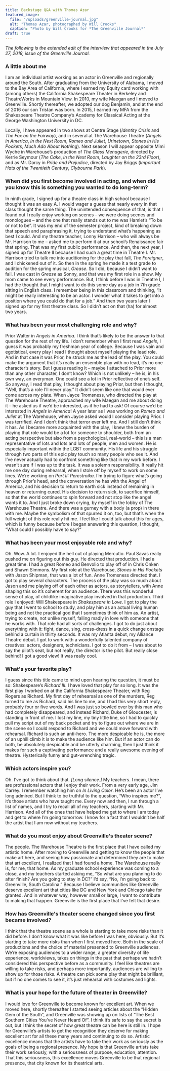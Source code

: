 ```yaml
---
title: Backstage Q&A with Thomas Azar
featured_image:
  file: "/uploads/greenville-journal.jpg"
  alt: "Thomas Azar, photographed by Will Crooks"
  caption: "Photo by Will Crooks for *The Greenville Journal*"
draft: true
---
```


*The following is the extended edit of the interview that appeared in the July 27, 2018, issue of the Greenville Journal.*<!--more-->

### A little about me

I am an individual artist working as an actor in Greenville and regionally around the South. After graduating from the University of Alabama, I moved to the Bay Area of California, where I earned my Equity card working with (among others) the California Shakespeare Theater in Berkeley and TheatreWorks in Mountain View. In 2010, my wife Maegan and I moved to Greenville. Shortly thereafter, we adopted our dog Benjamin, and at the end of 2016 our son Tristan was born. In 2015, I earned my MFA from the Shakespeare Theatre Company’s Academy for Classical Acting at the George Washington University in DC.

Locally, I have appeared in two shows at Centre Stage (*Identity Crisis* and *The Fox on the Fairway*), and in several at The Warehouse Theatre (*Angels in America*, *In the Next Room*, *Romeo and Juliet*, *Urinetown*, *Stones in His Pockets*, *Much Ado About Nothing*). Next season I will appear opposite Mimi Wyche in Warehouse’s production of *The Glass Menagerie*, directed by Kerrie Seymour (*The Cake*, *In the Next Room*, *Laughter on the 23rd Floor*), and as Mr. Darcy in *Pride and Prejudice*, directed by Jay Briggs (*Important Hats of the Twentieth Century*, *Clybourne Park*).

### When did you first become involved in acting, and when did you know this is something you wanted to do long-term?

In ninth grade, I signed up for a theatre class in high school because I thought it was an easy A. I would wager a guess that nearly every in that class thought the same thing. The unintended consequence of that, is that I found out I really enjoy working on scenes – we were doing scenes and monologues – and the one that really stands out to me was Hamlet’s “To be or not to be”. It was my end of the semester project, kind of breaking down that speech and paraphrasing it, trying to understand what’s happening as best I could. And my theatre teacher, Lonny Harrison – who will always be Mr. Harrison to me – asked me to perform it at our school’s Renaissance fair that spring. That was my first public performance. And then, the next year, I signed up for Theatre II because I had such a great time in Theatre I. Mr. Harrison tried to talk me into auditioning for the play that fall, *The Foreigner*, and I chickened out of it. So then in the spring he made it a test grade to audition for the spring musical, *Grease*. So I did, because I didn’t want to fail. I was cast in *Grease* as Sonny, and that was my first role in a show. My mom came to see every performance. But, I think before I was in Theatre I, I had the thought that I might want to do this some day as a job in 7th grade sitting in English class. I remember being in this classroom and thinking, “It might be really interesting to be an actor. I wonder what it takes to get into a position where you could do that for a job.” And then two years later I signed up for my first theatre class. So I didn’t act on that (ha) for almost two years.

### What has been your most challenging role and why?

Prior Walter in *Angels in America*. I think that’s likely to be the answer to that question for the rest of my life. I don’t remember when I first read *Angels*, I guess it was probably my freshman year of college. Because I was vain and egotistical, every play I read I thought about myself playing the lead role. And in that case it was Prior, he struck me as the lead of the play. You could make the argument that it’s really an ensemble play with no lead, it’s no one character’s story. But I guess reading it – maybe I attached to Prior more than any other character, I don’t know? Which is not unlikely – he is, in his own way, an everyman. One could see a lot in Prior reflective of one’s self. So anyway, I read that play, I thought about playing Prior, but then I thought, “Well, that’s a role I’ll never play.” It didn’t seem like one that would ever come across my plate. When Jayce Tromsness, who directed the play at The Warehouse Theatre, approached my wife Maegan and me about doing it – he asked us if we’d be interested, as if he had to ask! Of course we’d be interested in *Angels in America*! A year later as I was working on *Romeo and Juliet* at The Warehouse, when Jayce asked would I consider playing Prior. I was terrified. And I don’t think that terror ever left me. And I still don’t think it has. As I became more acquainted with the play, I knew the burden of playing that role would be a lot for someone to shoulder, both from an acting perspective but also from a psychological, real-world – this is a man representative of lots and lots and lots of people, men and women. He is especially important within the LGBT community. His life and his struggle through two parts of this epic play touch so many people who see it. And I’ve never actually had to confront something like that in my work before. I wasn’t sure if I was up to the task. It was a solemn responsibility. It really hit me one day during rehearsal, when I stole off by myself to work on some lines. We’re working on *Part II: Perestroika*. I’m trying to figure what’s going through Prior’s head, and the conversation he has with the Angel of America, and his decision to return to earth sick instead of remaining in heaven or returning cured. His decision to return sick, to sacrifice himself, so that the world continues to spin forward and not stop like the angel wants it to. And I just broke down crying, by myself in the lobby of The Warehouse Theatre. And there was a gurney with a body (a prop) in there with me. Maybe the symbolism of that spurred it on, too, but that’s when the full weight of this role really hit me. I feel like I could talk about this for ages, which is funny because before I began answering this question, I thought, “What could I possibly have to say?”

### What has been your most enjoyable role and why?

Oh. Wow. A lot. I enjoyed the hell out of playing Mercutio. Paul Savas really pushed me on figuring out this guy. He directed that production. I had a great time. I had a great Romeo and Benvolio to play off of in Chris Onken and Shawn Simmons. My first role at the Warehouse, *Stones in His Pockets* with Jason Shipman, that was a lot of fun. Anne Tromsness directed that. I got to play several characters. The process of the play was so much about Jason and me playing off of each other as actors, as storytellers, with Anne shaping this so it’s coherent for an audience. There was this wonderful sense of play, of childlike imaginative play involved in that production. Third role I enjoyed: Will Shakespeare in *Shakespeare in Love*. I got to play the guy that I went to school to study, and play him as an actual living human being and not the practical god that I sometimes think of him as. An artist, trying to create, not unlike myself, falling madly in love with someone that he works with. That role had all sorts of challenges. I got to do just about everything with it: fight, dance, sing, cross-dress in a quick change onstage behind a curtain in thirty seconds. It was my Atlanta debut, my Alliance Theatre debut. I got to work with a wonderfully talented company of creatives: actors, designers, technicians. I got to do it from – I was about to say the pilot’s seat, but not really, the director is the pilot. But really close behind! I got a good view! It was really cool.

### What's your favorite play?

I guess since this title came to mind upon hearing the question, it must be so: Shakespeare’s *Richard III*. I have loved that play for so long. It was the first play I worked on at the California Shakespeare Theater, with Reg Rogers as Richard. My first day of rehearsal as one of the murders, Reg turned to me as Richard, said his line to me, and I had this very short reply, probably four or five words. And I was just so bowled over by this man who had completely disappeared, and instead Richard, Duke of Gloucester, is standing in front of me. I lost my line, my tiny little line, so I had to quickly pull my script out of my back pocket and try to figure out where we are in the scene so I could respond to Richard and we could move forward with rehearsal. Richard is such an anti-hero. The more despicable he is, the more of an uphill climb it is to make the audience like him. But if an actor can do both, be absolutely despicable and be utterly charming, then I just think it makes for such a captivating performance and a really awesome evening of theatre. Hysterically funny and gut-wrenching tragic.

### Which actors inspire you?

Oh. I’ve got to think about that. *[Long silence.]* My teachers. I mean, there are professional actors that I enjoy their work. From a very early age, Jim Carrey. I remember watching him on *In Living Color*. He’s been an actor I’ve long admired. But I think to be truthful to the question, “Who inspires me?”, it’s those artists who have taught me. Every now and then, I run through a list of names, and I try to recall all of my teachers, starting with Mr. Harrison. And all of the ones that have helped me get to where I am today and get to where I’m going tomorrow. I know for a fact that I wouldn’t be half the artist that I am now without my teachers.

### What do you most enjoy about Greenville's theater scene?

The people. The Warehouse Theatre is the first place that I have called my artistic home. After moving to Greenville and getting to know the people that make art here, and seeing how passionate and determined they are to make that art excellent, I realized that I had found a home. The Warehouse really is, for me, that home. As my graduate school experience was coming to a close, and my teachers started asking me, “So what are you planning to do after finish? Are you going to stay in DC?” I’d say, “No, I’m going back to Greenville, South Carolina.” Because I believe communities like Greenville deserve excellent art that cities like DC and New York and Chicago take for granted. And in whatever way, however small or large, I want to contribute to making that happen. Greenville is the first place that I’ve felt that desire.

### How has Greenville's theater scene changed since you first became involved?

I think that the theatre scene as a whole is starting to take more risks than it did before. I don’t know what it was like before I was here, obviously. But it’s starting to take more risks than when I first moved here. Both in the scale of productions and the choice of material presented to Greenville audiences. We’re exposing audiences to a wider range, a greater diversity of life experience, worldviews, takes on things in the past that perhaps we hadn’t considered this perspective before as a community. I feel like theatres are willing to take risks, and perhaps more importantly, audiences are willing to show up for those risks. A theatre can pick some play that might be brilliant, but if no one comes to see it, it’s just rehearsal with costumes and lights.

### What is your hope for the future of theater in Greenville?

I would love for Greenville to become known for excellent art. When we moved here, shortly thereafter I started seeing articles about the “Hidden Gem of the South”, and Greenville was showing up on lists of “The Best Southern Cities You’ve Never Heard Of”. I think it’s safe to say the secret is out, but I think the secret of how great theatre can be here is still in. I hope for Greenville’s artists to get the recognition they deserve for making excellent art for all these many years and continuing to do so. Artistic excellence means that the artists have to take their work as seriously as the goals of being a regional presence. My hope is that Greenville artists take their work seriously, with a seriousness of purpose, education, attention. That this seriousness, this excellence moves Greenville to be that regional presence, that city known for its theatrical arts.

